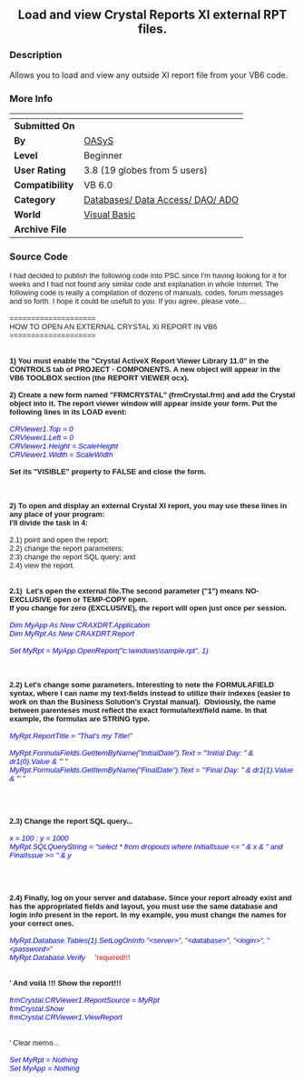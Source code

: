 ﻿<div align="center">

## Load and view Crystal Reports XI external RPT files\.


</div>

### Description

Allows you to load and view any outside XI report file from your VB6 code.
 
### More Info
 


<span>             |<span>
---                |---
**Submitted On**   |
**By**             |[OASyS](https://github.com/Planet-Source-Code/PSCIndex/blob/master/ByAuthor/oasys.md)
**Level**          |Beginner
**User Rating**    |3.8 (19 globes from 5 users)
**Compatibility**  |VB 6\.0
**Category**       |[Databases/ Data Access/ DAO/ ADO](https://github.com/Planet-Source-Code/PSCIndex/blob/master/ByCategory/databases-data-access-dao-ado__1-6.md)
**World**          |[Visual Basic](https://github.com/Planet-Source-Code/PSCIndex/blob/master/ByWorld/visual-basic.md)
**Archive File**   |[](https://github.com/Planet-Source-Code/oasys-load-and-view-crystal-reports-xi-external-rpt-files__1-67374/archive/master.zip)





### Source Code

<p><font face="Arial" size="2">I had decided to publish the following code into
PSC since I'm having looking for it for weeks and I had not found any similar
code and explanation in whole Internet. The following code is really a
compilation of dozens of manuals, codes, forum messages and so forth. I hope it
could be usefull to you. If you agree, please vote...<br>
<br>
====================<br>
HOW TO OPEN AN EXTERNAL CRYSTAL XI REPORT IN VB6<br>
====================<br>
<br>
<br>
<b>1) You must enable the &quot;Crystal ActiveX Report Viewer Library 11.0&quot; in the
CONTROLS tab of PROJECT - COMPONENTS. A new object will appear in the VB6
TOOLBOX section (the REPORT VIEWER ocx).<br>
<br>
2) Create a new form named &quot;FRMCRYSTAL&quot; (frmCrystal.frm) and add the Crystal
object into it. The report viewer window will appear inside your form. Put the
following lines in its LOAD event:<br>
</b><br>
<font color="#0000FF"><i>CRViewer1.Top = 0<br>
CRViewer1.Left = 0<br>
CRViewer1.Height = ScaleHeight<br>
CRViewer1.Width = ScaleWidth<br>
</i></font><br>
<b>Set its &quot;VISIBLE&quot; property to FALSE and close the form.<br>
</b><br>
<br>
<br>
<b>2) To open and display an external Crystal XI report, you may use these lines
in any place of your program:<br>
I'll divide the task in 4:<br>
</b><br>
2.1) point and open the report;<br>
2.2) change the report parameters;<br>
2.3) change the report SQL query; and<br>
2.4) view the report.<br>
<br>
<br>
<b>2.1)&nbsp; Let's open the external file.The second parameter (&quot;1&quot;) means
NO-EXCLUSIVE open or TEMP-COPY open.<br>
If you change for zero (EXCLUSIVE), the report will open just once per session.<br>
<br>
</b><font color="#0000FF"><i>Dim MyApp As New CRAXDRT.Application<br>
Dim MyRpt As New CRAXDRT.Report<br>
<br>
Set MyRpt = MyApp.OpenReport(&quot;c:\windows\sample.rpt&quot;, 1)<br>
</i></font><br>
<br>
<br>
<b>2.2) Let's change some parameters. Interesting to note the FORMULAFIELD
syntax, where I can name my text-fields instead to utilize their indexes (easier
to work on than the Business Solution's Crystal manual).&nbsp; Obviously, the
name between parenteses must reflect the exact formula/text/field name. In that
example, the formulas are STRING type.<br>
</b><br>
<i><font color="#0000FF">MyRpt.ReportTitle = &quot;That's my Title!&quot;<br>
<br>
MyRpt.FormulaFields.GetItemByName(&quot;InitialDate&quot;).Text = &quot;'Initial Day: &quot; &amp;
dr1(0).Value &amp; &quot;' &quot;<br>
MyRpt.FormulaFields.GetItemByName(&quot;FinalDate&quot;).Text = &quot;'Final Day: &quot; &amp; dr1(1).Value
&amp; &quot;' &quot;<br>
</font></i><br>
<br>
<br>
<br>
<b>2.3) Change the report SQL query...<br>
</b><br>
<i><font color="#0000FF">x = 100 : y = 1000<br>
MyRpt.SQLQueryString = &quot;select * from dropouts where InitialIssue &lt;= &quot; &amp; x &amp; &quot;
and FinalIssue &gt;= &quot; &amp; y<br>
</font></i><br>
<br>
<br>
<br>
<b>2.4) Finally, log on your server and database. Since your report already
exist and has the appropriated fields and layout, you must use the same database
and login info present in the report. In my example, you must change the names
for your correct ones.<br>
</b><br>
<i><font color="#0000FF">MyRpt.Database.Tables(1).SetLogOnInfo &quot;&lt;server&gt;&quot;,
&quot;&lt;database&gt;&quot;, &quot;&lt;login&gt;&quot;, &quot;&lt;password&gt;&quot;<br>
MyRpt.Database.Verify</font></i>&nbsp;&nbsp;&nbsp;&nbsp; '<font color="#FF0000">required!!!</font><br>
<br>
<br>
<b>' And voilá !!! Show the report!!!<br>
</b><br>
<i><font color="#0000FF">frmCrystal.CRViewer1.ReportSource = MyRpt<br>
frmCrystal.Show<br>
frmCrystal.CRViewer1.ViewReport<br>
<br>
</font></i><br>
' Clear memo...<br>
<br>
<font color="#0000FF"><i>Set MyRpt = Nothing<br>
Set MyApp = Nothing<br>
</i></font><br>
&nbsp;</font></p>

